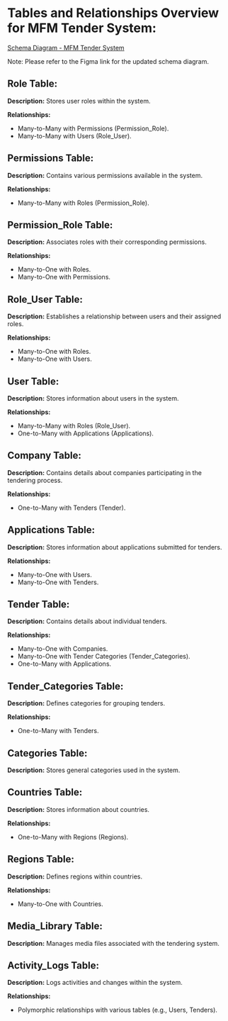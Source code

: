 # Tables and Relationships Overview for MFM Tender System:
[Schema Diagram - MFM Tender System](https://www.figma.com/file/R7hLiowZvIODEwfIXXNKNr/MFM-Tender-System?type=whiteboard&node-id=0%3A1&t=uUiNYR0seEd5qUVu-1)

Note: Please refer to the Figma link for the updated schema diagram.
## Role Table:

**Description:** Stores user roles within the system.

**Relationships:**
- Many-to-Many with Permissions (Permission_Role).
- Many-to-Many with Users (Role_User).
## Permissions Table:

**Description:** Contains various permissions available in the system.

**Relationships:**
- Many-to-Many with Roles (Permission_Role).
## Permission_Role Table:

**Description:** Associates roles with their corresponding permissions.

**Relationships:**
- Many-to-One with Roles.
- Many-to-One with Permissions.
## Role_User Table:

**Description:** Establishes a relationship between users and their assigned roles.

**Relationships:**
- Many-to-One with Roles.
- Many-to-One with Users.
## User Table:

**Description:** Stores information about users in the system.

**Relationships:**
- Many-to-Many with Roles (Role_User).
- One-to-Many with Applications (Applications).
## Company Table:

**Description:** Contains details about companies participating in the tendering process.

**Relationships:**
- One-to-Many with Tenders (Tender).
## Applications Table:

**Description:** Stores information about applications submitted for tenders.

**Relationships:**
- Many-to-One with Users.
- Many-to-One with Tenders.
## Tender Table:

**Description:** Contains details about individual tenders.

**Relationships:**
- Many-to-One with Companies.
- Many-to-One with Tender Categories (Tender_Categories).
- One-to-Many with Applications.
## Tender_Categories Table:

**Description:** Defines categories for grouping tenders.

**Relationships:**
- One-to-Many with Tenders.
## Categories Table:

**Description:** Stores general categories used in the system.
## Countries Table:

**Description:** Stores information about countries.

**Relationships:**
- One-to-Many with Regions (Regions).
## Regions Table:

**Description:** Defines regions within countries.

**Relationships:**
- Many-to-One with Countries.
## Media_Library Table:

**Description:** Manages media files associated with the tendering system.

## Activity_Logs Table:

**Description:** Logs activities and changes within the system.

**Relationships:**
- Polymorphic relationships with various tables (e.g., Users, Tenders).